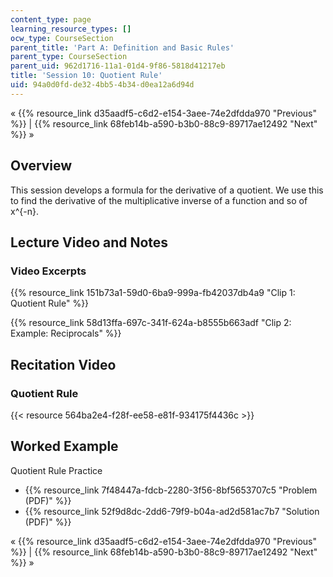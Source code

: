 ```yaml
---
content_type: page
learning_resource_types: []
ocw_type: CourseSection
parent_title: 'Part A: Definition and Basic Rules'
parent_type: CourseSection
parent_uid: 962d1716-11a1-01d4-9f86-5818d41217eb
title: 'Session 10: Quotient Rule'
uid: 94a0d0fd-de32-4bb5-4b34-d0ea12a6d94d
---
```


« {{% resource_link d35aadf5-c6d2-e154-3aee-74e2dfdda970 "Previous" %}} | {{% resource_link 68feb14b-a590-b3b0-88c9-89717ae12492 "Next" %}} »

Overview
--------

This session develops a formula for the derivative of a quotient. We use this to find the derivative of the multiplicative inverse of a function and so of x^{-n}.

Lecture Video and Notes
-----------------------

### Video Excerpts

{{% resource_link 151b73a1-59d0-6ba9-999a-fb42037db4a9 "Clip 1: Quotient Rule" %}}

{{% resource_link 58d13ffa-697c-341f-624a-b8555b663adf "Clip 2: Example: Reciprocals" %}}

Recitation Video
----------------

### Quotient Rule

{{< resource 564ba2e4-f28f-ee58-e81f-934175f4436c >}}

Worked Example
--------------

Quotient Rule Practice

*   {{% resource_link 7f48447a-fdcb-2280-3f56-8bf5653707c5 "Problem (PDF)" %}}
*   {{% resource_link 52f9d8dc-2dd6-79f9-b04a-ad2d581ac7b7 "Solution (PDF)" %}}

« {{% resource_link d35aadf5-c6d2-e154-3aee-74e2dfdda970 "Previous" %}} | {{% resource_link 68feb14b-a590-b3b0-88c9-89717ae12492 "Next" %}} »